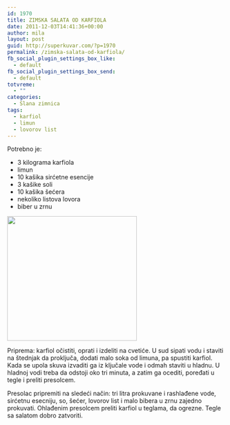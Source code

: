 ```yaml
---
id: 1970
title: ZIMSKA SALATA OD KARFIOLA
date: 2011-12-03T14:41:36+00:00
author: mila
layout: post
guid: http://superkuvar.com/?p=1970
permalink: /zimska-salata-od-karfiola/
fb_social_plugin_settings_box_like:
  - default
fb_social_plugin_settings_box_send:
  - default
totvreme:
  - ""
categories:
  - Slana zimnica
tags:
  - karfiol
  - limun
  - lovorov list
---
```

Potrebno je:

  * 3 kilograma karfiola
  * limun
  * 10 kašika sirćetne esencije
  * 3 kašike soli
  * 10 kašika šećera
  * nekoliko listova lovora
  * biber u zrnu

<img class="alignnone size-medium wp-image-4437" title="Zimskasalataodkarfiola" src="//superkuvar.com/wp-content/uploads/2011/12/Zimskasalataodkarfiola-e1349452252799-300x288.jpg" alt="" width="300" height="288" /> 

Priprema: karfiol očistiti, oprati i izdeliti na cvetiće. U sud sipati vodu i staviti na štednjak da proključa, dodati malo soka od limuna, pa spustiti karfiol. Kada se upola skuva izvaditi ga iz ključale vode i odmah staviti u hladnu. U hladnoj vodi treba da odstoji oko tri minuta,  a zatim ga ocediti, poređati u tegle i preliti presolcem.

Presolac pripremiti na sledeći način: tri litra prokuvane i rashlađene vode, sirćetnu esecniju, so, šećer, lovorov list i malo bibera u zrnu zajedno prokuvati. Ohlađenim presolcem preliti karfiol u teglama, da ogrezne. Tegle sa salatom dobro zatvoriti.

&nbsp;